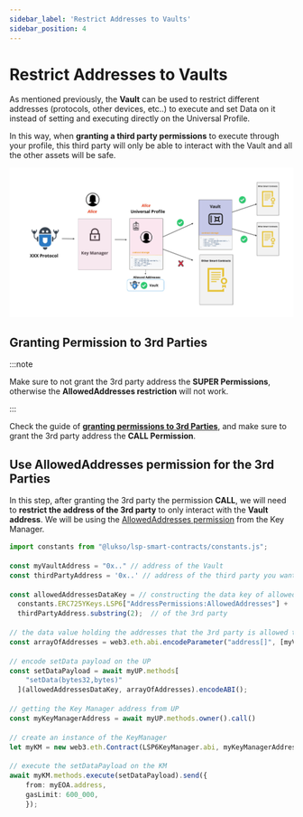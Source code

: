 ```yaml
---
sidebar_label: 'Restrict Addresses to Vaults'
sidebar_position: 4
---
```


# Restrict Addresses to Vaults

As mentioned previously, the **Vault** can be used to restrict different addresses (protocols, other devices, etc..) to execute and set Data on it instead of setting and executing directly on the Universal Profile. 

In this way, when **granting a third party permissions** to execute through your profile, this third party will only be able to interact with the Vault and all the other assets will be safe.

![Guide - Restrict addresses to an LSP9Vault](../../../static/img/guides/restrict-protocol-to-vault.jpeg)

## Granting Permission to 3rd Parties

:::note

Make sure to not grant the 3rd party address the **SUPER Permissions**, otherwise the **AllowedAddresses restriction** will not work.

:::

Check the guide of **[granting permissions to 3rd Parties](../key-manager/give-permissions.md)**, and make sure to grant the 3rd party address the **CALL Permission**.

## Use AllowedAddresses permission for the 3rd Parties

In this step, after granting the 3rd party the permission **CALL**, we will need to **restrict the address of the 3rd party** to only interact with the **Vault address**. We will be using the [AllowedAddresses permission](../../standards/universal-profile/lsp6-key-manager.md#allowed-addresses) from the Key Manager.

```typescript title="Setting Allowed Addresses for the 3rd party address"
import constants from "@lukso/lsp-smart-contracts/constants.js";

const myVaultAddress = "0x.." // address of the Vault
const thirdPartyAddress = '0x..' // address of the third party you want to restrict

const allowedAddressesDataKey = // constructing the data key of allowed addresses 
  constants.ERC725YKeys.LSP6["AddressPermissions:AllowedAddresses"] + 
  thirdPartyAddress.substring(2);  // of the 3rd party

// the data value holding the addresses that the 3rd party is allowed to interact with
const arrayOfAddresses = web3.eth.abi.encodeParameter("address[]", [myVaultAddress]);

// encode setData payload on the UP
const setDataPayload = await myUP.methods[
    "setData(bytes32,bytes)"
  ](allowedAddressesDataKey, arrayOfAddresses).encodeABI();

// getting the Key Manager address from UP
const myKeyManagerAddress = await myUP.methods.owner().call()

// create an instance of the KeyManager
let myKM = new web3.eth.Contract(LSP6KeyManager.abi, myKeyManagerAddress);

// execute the setDataPayload on the KM
await myKM.methods.execute(setDataPayload).send({
    from: myEOA.address,
    gasLimit: 600_000,
    });
```
